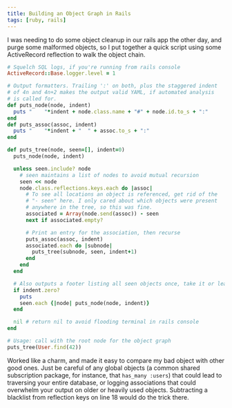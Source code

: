 ```yaml
---
title: Building an Object Graph in Rails
tags: [ruby, rails]
---
```


I was needing to do some object cleanup in our rails app the other day, and purge some malformed objects, so I put together a quick script using some ActiveRecord reflection to walk the object chain.

<!-- EXCERPT -->

~~~ruby
# Squelch SQL logs, if you're running from rails console
ActiveRecord::Base.logger.level = 1

# Output formatters. Trailing ':' on both, plus the staggered indent
# of 4n and 4n+2 makes the output valid YAML, if automated analysis
# is called for.
def puts_node(node, indent)
  puts "    "*indent + node.class.name + "#" + node.id.to_s + ":"
end
def puts_assoc(assoc, indent)
  puts "    "*indent + "  " + assoc.to_s + ":"
end

def puts_tree(node, seen=[], indent=0)
  puts_node(node, indent)

  unless seen.include? node
    # seen maintains a list of nodes to avoid mutual recursion
    seen << node
    node.class.reflections.keys.each do |assoc|
      # To see all locations an object is referenced, get rid of the
      # "- seen" here. I only cared about which objects were present
      # anywhere in the tree, so this was fine.
      associated = Array(node.send(assoc)) - seen
      next if associated.empty?

      # Print an entry for the association, then recurse
      puts_assoc(assoc, indent)
      associated.each do |subnode|
        puts_tree(subnode, seen, indent+1)
      end
    end
  end

  # Also outputs a footer listing all seen objects once, take it or leave it
  if indent.zero?
    puts
    seen.each {|node| puts_node(node, indent)}
  end

  nil # return nil to avoid flooding terminal in rails console
end

# Usage: call with the root node for the object graph
puts_tree(User.find(42))
~~~

Worked like a charm, and made it easy to compare my bad object with other good ones. Just be careful of any global objects (a common shared subscription package, for instance, that `has_many :users`) that could lead to traversing your entire database, or logging associations that could overwhelm your output on older or heavily used objects. Subtracting a blacklist from reflection keys on line 18 would do the trick there.
